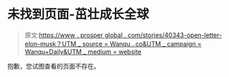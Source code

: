 # 未找到页面-茁壮成长全球

> 原文:[https://www . prosper global . com/stories/40343-open-letter-elon-musk？UTM _ source = Wanqu . co&UTM _ campaign = Wanqu+Daily&UTM _ medium = website](https://www.thriveglobal.com/stories/40343-open-letter-elon-musk?utm_source=wanqu.co&utm_campaign=Wanqu+Daily&utm_medium=website)

<main class="col-12" id="main-content" role="main">

抱歉，您试图查看的页面不存在。

</main>
